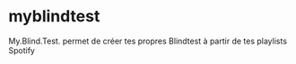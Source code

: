 # myblindtest
My.Blind.Test. permet de créer tes propres Blindtest à partir de tes playlists Spotify
